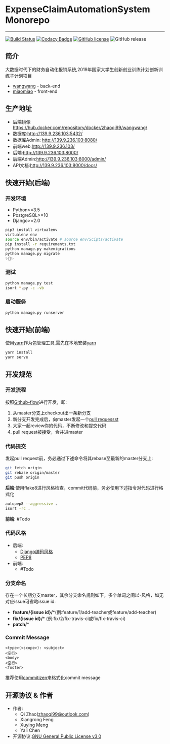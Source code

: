 # ExpenseClaimAutomationSystem Monorepo
---
[![Build Status](https://www.travis-ci.com/snnucs/ExpenseClaimAutomationSystem.svg?branch=master)](https://www.travis-ci.com/snnucs/ExpenseClaimAutomationSystem)
[![Codacy Badge](https://api.codacy.com/project/badge/Grade/919045824a9b4c4681756b0a46664e9b)](https://app.codacy.com/app/ZhaoQi99/ExpenseClaimAutomationSystem?utm_source=github.com&utm_medium=referral&utm_content=snnucs/ExpenseClaimAutomationSystem&utm_campaign=Badge_Grade_Dashboard)
[![GitHub license](https://img.shields.io/github/license/snnucs/ExpenseClaimAutomationSystem.svg)](https://github.com/snnucs/ExpenseClaimAutomationSystem/blob/master/LICENSE)
![GitHub release](https://img.shields.io/github/release/snnucs/ExpenseClaimAutomationSystem.svg?style=plastic)

## 简介

大数据时代下的财务自动化报销系统,2019年国家大学生创新创业训练计划创新训练子计划项目

- [wangwang](./wangwang) - back-end 
- [miaomiao](./miaomiao) - front-end

## 生产地址

* 后端镜像 https://hub.docker.com/repository/docker/zhaoqi99/wangwang/
* 数据库:http://139.9.236.103:5432/
* 数据库Admin: http://139.9.236.103:8080/
* 前端web:http://139.9.236.103/
* 后端:http://139.9.236.103:8000/
* 后端Admin:http://139.9.236.103:8000/admin/
* API文档:http://139.9.236.103:8000/docs/

## 快速开始(后端)
### 开发环境

- Python>=3.5
- PostgreSQL>=10
- Django>=2.0

```bash
pip3 install virtualenv
virtualenv env
source env/bin/activate # source env/Scipts/activate
pip install -r requirements.txt
python manage.py makemigrations
python manage.py migrate
✨🍰✨
```

### 测试
```bash
python manage.py test
isort *.py -c -vb
```
### 启动服务
```bash
python manage.py runserver
```
## 快速开始(前端)

使用[yarn](https://yarnpkg.com/zh-Hans/)作为包管理工具,需先在本地安装[yarn](https://yarnpkg.com/zh-Hans/)

```bash
yarn install
yarn serve
```

## 开发规范

### 开发流程

按照[Github-flow](https://guides.github.com/introduction/flow/index.html)进行开发，即:

1. 从master分支上checkout出一条新分支 
2. 新分支开发完成后，向master发起一个[pull requessst](https://help.github.com/articles/using-pull-requests/)
3. 大家一起review你的代码，不断修改和提交代码
4. pull request被接受，合并进master

### 代码提交

发起pull request前，务必通过下述命令将其rebase至最新的master分支上:

```bash
git fetch origin
git rebase origin/master
git push origin
```
**后端**:使用flake8进行风格检查，commit代码前，务必使用下述指令对代码进行格式化

```bash
autopep8 --aggressive .
isort -rc .
```

**前端**: #Todo

### 代码风格
* 后端:
  * [Django编码风格](<https://docs.djangoproject.com/zh-hans/2.2/internals/contributing/writing-code/coding-style/>)
  * [PEP8](<https://www.python.org/dev/peps/pep-0008/>)
* 前端:
  * #Todo

### 分支命名

存在一个长期分支master，其余分支命名规则如下，多个单词之间以`-`风格，如无对应issue可省略issue id:

* **feature/{issue id}/***(例:feature/1/add-teacher或feature/add-teacher)
* **fix/{issue id}/***  (例:fix/2/fix-travis-ci或fix/fix-travis-ci)
* **patch/***

### Commit Message

```
<type>(<scope>): <subject>
<空行>
<body>
<空行>
<footer>
```

推荐使用[commitizen](<https://github.com/commitizen/cz-cli>)来格式化commit message

## 开源协议 & 作者
* 作者: 
  * Qi Zhao([zhaoqi99@outlook.com](mailto:zhaoqi99@outlook.com))
  * Xiangrong Feng
  * Xuying Meng
  * Yali Chen
* 开源协议:[GNU General Public License v3.0](https://github.com/snnucs/ExpenseClaimAutomationSystem/blob/master/LICENSE)
